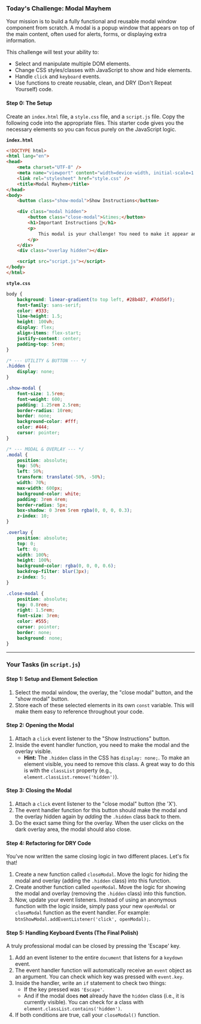 ### **Today's Challenge: Modal Mayhem**

Your mission is to build a fully functional and reusable modal window component from scratch. A modal is a popup window that appears on top of the main content, often used for alerts, forms, or displaying extra information.

This challenge will test your ability to:
*   Select and manipulate multiple DOM elements.
*   Change CSS styles/classes with JavaScript to show and hide elements.
*   Handle `click` and `keyboard` events.
*   Use functions to create reusable, clean, and DRY (Don't Repeat Yourself) code.

#### **Step 0: The Setup**

Create an `index.html` file, a `style.css` file, and a `script.js` file. Copy the following code into the appropriate files. This starter code gives you the necessary elements so you can focus purely on the JavaScript logic.

**`index.html`**
```html
<!DOCTYPE html>
<html lang="en">
<head>
    <meta charset="UTF-8" />
    <meta name="viewport" content="width=device-width, initial-scale=1.0" />
    <link rel="stylesheet" href="style.css" />
    <title>Modal Mayhem</title>
</head>
<body>
    <button class="show-modal">Show Instructions</button>

    <div class="modal hidden">
        <button class="close-modal">&times;</button>
        <h1>Important Instructions 📜</h1>
        <p>
            This modal is your challenge! You need to make it appear and disappear using the power of JavaScript. You also need to make the 'Escape' key close it. Good luck!
        </p>
    </div>
    <div class="overlay hidden"></div>

    <script src="script.js"></script>
</body>
</html>
```

**`style.css`**
```css
body {
    background: linear-gradient(to top left, #28b487, #7dd56f);
    font-family: sans-serif;
    color: #333;
    line-height: 1.5;
    height: 100vh;
    display: flex;
    align-items: flex-start;
    justify-content: center;
    padding-top: 5rem;
}

/* --- UTILITY & BUTTON --- */
.hidden {
    display: none;
}

.show-modal {
    font-size: 1.5rem;
    font-weight: 600;
    padding: 1.25rem 2.5rem;
    border-radius: 10rem;
    border: none;
    background-color: #fff;
    color: #444;
    cursor: pointer;
}

/* --- MODAL & OVERLAY --- */
.modal {
    position: absolute;
    top: 50%;
    left: 50%;
    transform: translate(-50%, -50%);
    width: 70%;
    max-width: 600px;
    background-color: white;
    padding: 3rem 4rem;
    border-radius: 5px;
    box-shadow: 0 3rem 5rem rgba(0, 0, 0, 0.3);
    z-index: 10;
}

.overlay {
    position: absolute;
    top: 0;
    left: 0;
    width: 100%;
    height: 100%;
    background-color: rgba(0, 0, 0, 0.6);
    backdrop-filter: blur(3px);
    z-index: 5;
}

.close-modal {
    position: absolute;
    top: 0.8rem;
    right: 1.5rem;
    font-size: 3rem;
    color: #555;
    cursor: pointer;
    border: none;
    background: none;
}
```

---

### **Your Tasks (in `script.js`)**

#### **Step 1: Setup and Element Selection**

1.  Select the modal window, the overlay, the "close modal" button, and the "show modal" button.
2.  Store each of these selected elements in its own `const` variable. This will make them easy to reference throughout your code.

#### **Step 2: Opening the Modal**

1.  Attach a `click` event listener to the "Show Instructions" button.
2.  Inside the event handler function, you need to make the modal and the overlay visible.
    *   **Hint:** The `.hidden` class in the CSS has `display: none;`. To make an element visible, you need to remove this class. A great way to do this is with the `classList` property (e.g., `element.classList.remove('hidden')`).

#### **Step 3: Closing the Modal**

1.  Attach a `click` event listener to the "close modal" button (the 'X').
2.  The event handler function for this button should make the modal and the overlay hidden again by *adding* the `.hidden` class back to them.
3.  Do the exact same thing for the overlay. When the user clicks on the dark overlay area, the modal should also close.

#### **Step 4: Refactoring for DRY Code**

You've now written the same closing logic in two different places. Let's fix that!
1.  Create a new function called `closeModal`. Move the logic for hiding the modal and overlay (adding the `.hidden` class) into this function.
2.  Create another function called `openModal`. Move the logic for showing the modal and overlay (removing the `.hidden` class) into this function.
3.  Now, update your event listeners. Instead of using an anonymous function with the logic inside, simply pass your new `openModal` or `closeModal` function as the event handler. For example: `btnShowModal.addEventListener('click', openModal);`.

#### **Step 5: Handling Keyboard Events (The Final Polish)**

A truly professional modal can be closed by pressing the 'Escape' key.
1.  Add an event listener to the entire `document` that listens for a `keydown` event.
2.  The event handler function will automatically receive an `event` object as an argument. You can check which key was pressed with `event.key`.
3.  Inside the handler, write an `if` statement to check two things:
    *   If the key pressed was `'Escape'`.
    *   And if the modal does **not** already have the `hidden` class (i.e., it is currently visible). You can check for a class with `element.classList.contains('hidden')`.
4.  If both conditions are true, call your `closeModal()` function.